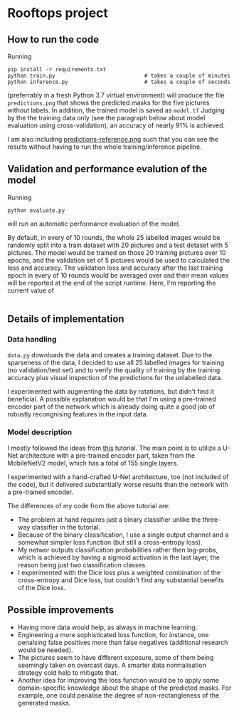 # Rooftops project

## How to run the code

Running

```
pip install -r requirements.txt
python train.py                            # takes a couple of minutes
python inference.py                        # takes a couple of seconds
```

(preferrably in a fresh Python 3.7 virtual environment) will produce
the file `predictions.png` that shows the predicted masks for the five
pictures without labels. In addition, the trained model is saved as
`model.tf` Judging by the the training data only (see the paragraph
below about model evaluation using cross-validation), an accuracy of
nearly 91% is achieved.

I am also including
[predictions-reference.png](predictions-reference.png) such that you
can see the results without having to run the whole training/inference
pipeline.

## Validation and performance evalution of the model

Running

```
python evaluate.py
```

will run an automatic performance evaluation of the model.

By default, in every of 10 rounds, the whole 25 labelled images would
be randomly split into a train dataset with 20 pictures and a test
detaset with 5 pictures. The model would be trained on those 20
training pictures over 10 epochs, and the validation set of 5 pictures
would be used to calculated the loss and accuracy. The validation loss
and accuracy after the last training epoch in every of 10 rounds would
be averaged over and their mean values will be reported at the end of
the script runtime. Here, I'm reporting the current value of

```
```

## Details of implementation

### Data handling

`data.py` downloads the data and creates a training dataset. Due to
the sparseness of the data, I decided to use all 25 labelled images
for training (no validation/test set) and to verify the quality of
training by the training accuracy plus visual inspection of the
predictions for the unlabelled data.

I experimented with augmenting the data by rotations, but didn't find
it beneficial. A possible explanation would be that I'm using a
pre-trained encoder part of the network which is already doing quite a
good job of robustly recongnising features in the input data.

### Model description

I mostly followed the ideas from
[this](https://www.tensorflow.org/tutorials/images/segmentation)
tutorial. The main point is to utilize a U-Net architecture with a
pre-trained encoder part, taken from the MobileNetV2 model, which has
a total of 155 single layers.

I experimented with a hand-crafted U-Net architecture, too (not
included of the code), but it delivered substantially worse results
than the network with a pre-trained encoder.

The differences of my code from the above tutorial are:

- The problem at hand requires just a binary classifier unlike the
  three-way classifier in the tutorial.
- Because of the binary classification, I use a single output channel
  and a somewhat simpler loss function (but still a cross-entropy
  loss).
- My networ outputs classification probabilities rather then
  log-probs, which is achieved by having a sigmoid activation in the
  last layer, the reason being just two classification classes.
- I experimented with the Dice loss plus a weighted combination of the
  cross-entropy and Dice loss, but couldn't find any substantial
  benefits of the Dice loss.

## Possible improvements

- Having more data would help, as always in machine learning.
- Engineering a more sophisticated loss function, for instance, one
  penalsing false positives more than false negatives (additional
  research would be needed).
- The pictures seem to have different exposure, some of them being
  seemingly taken on overcast days. A smarter data normalisation
  strategy cold help to mitigate that.
- Another idea for improving the loss function would be to apply some
  domain-specific knowledge about the shape of the predicted masks.
  For example, one could penalise the degree of non-rectangleness of
  the generated masks.
